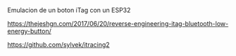 Emulacion de un boton iTag con un ESP32

https://thejeshgn.com/2017/06/20/reverse-engineering-itag-bluetooth-low-energy-button/

https://github.com/sylvek/itracing2

